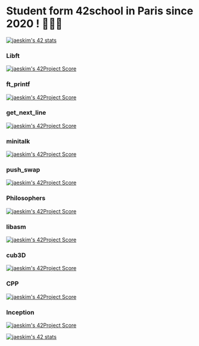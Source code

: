 # Student form 42school in Paris since 2020 ! 🏄🏻‍♀️

[![jaeskim's 42 stats](https://badge42.herokuapp.com/api/stats/jurichar?privacyName=true&privacyEmail=true)](https://github.com/jurichar)

### Libft

[![jaeskim's 42Project Score](https://badge42.herokuapp.com/api/project/jurichar/Libft)](https://github.com/JaeSeoKim/badge42)

### ft_printf

[![jaeskim's 42Project Score](https://badge42.herokuapp.com/api/project/jurichar/ft_printf)](https://github.com/JaeSeoKim/badge42)

### get_next_line

[![jaeskim's 42Project Score](https://badge42.herokuapp.com/api/project/jurichar/get_next_line)](https://github.com/JaeSeoKim/badge42)

### minitalk

[![jaeskim's 42Project Score](https://badge42.herokuapp.com/api/project/jurichar/minitalk)](https://github.com/JaeSeoKim/badge42)

### push_swap

[![jaeskim's 42Project Score](https://badge42.herokuapp.com/api/project/jurichar/push_swap)](https://github.com/JaeSeoKim/badge42)

### Philosophers 

[![jaeskim's 42Project Score](https://badge42.herokuapp.com/api/project/jurichar/Philosophers)](https://github.com/JaeSeoKim/badge42)

### libasm 

[![jaeskim's 42Project Score](https://badge42.herokuapp.com/api/project/jurichar/libasm)](https://github.com/JaeSeoKim/badge42)

### cub3D 

[![jaeskim's 42Project Score](https://badge42.herokuapp.com/api/project/jurichar/cub3d)](https://github.com/JaeSeoKim/badge42)

### CPP 

[![jaeskim's 42Project Score](https://badge42.herokuapp.com/api/project/jurichar/ft_transcendence)](https://github.com/JaeSeoKim/badge42)

### Inception 

[![jaeskim's 42Project Score](https://badge42.herokuapp.com/api/project/jurichar/Inception)](https://github.com/JaeSeoKim/badge42)

[![jaeskim's 42 stats](https://badge42.herokuapp.com/api/stats/jurichar?privacyName=true&privacyEmail=true&cursus=C%20Piscine)](https://github.com/JaeSeoKim/badge42)
